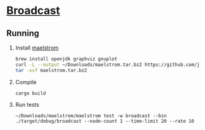 # [Broadcast](https://fly.io/dist-sys/3a/)

## Running

1. Install [maelstrom](https://github.com/jepsen-io/maelstrom/blob/main/doc/01-getting-ready/index.md#prerequisites)

    ```sh
    brew install openjdk graphviz gnuplot
    curl -L --output ~/Downloads/maelstrom.tar.bz2 https://github.com/jepsen-io/maelstrom/releases/download/v0.2.3/maelstrom.tar.bz2
    tar -xvf maelstrom.tar.bz2
    ```

1. Compile

    ```shell
    cargo build
    ```

1. Run tests

    ```shell
    ~/Downloads/maelstrom/maelstrom test -w broadcast --bin ./target/debug/broadcast --node-count 1 --time-limit 20 --rate 10
    ```

